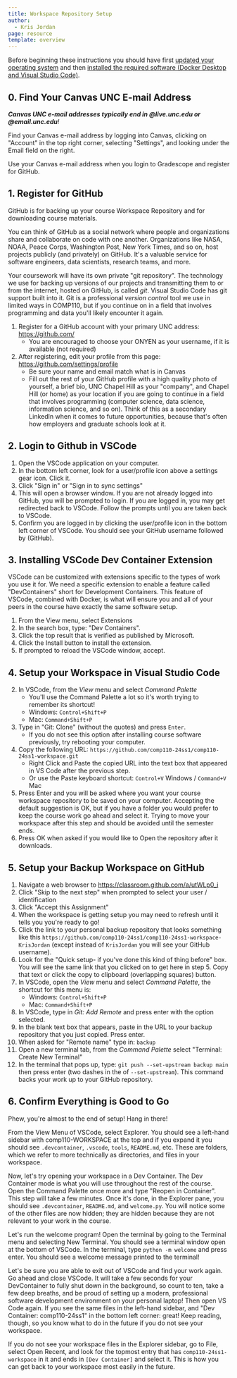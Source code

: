 ```yaml
---
title: Workspace Repository Setup
author:
  - Kris Jordan
page: resource
template: overview
---
```


Before beginning these instructions you should have first [updated your operating system](/resources/setup/os-update.html) and then [installed the required software (Docker Desktop and Visual Studio Code)](/resources/setup/software.html).

## 0. Find Your Canvas UNC E-mail Address

_**Canvas UNC e-mail addresses typically end in @live.unc.edu or @email.unc.edu**!_

Find your Canvas e-mail address by logging into Canvas, clicking on "Account" in the top right corner, selecting "Settings", and looking under the Email field on the right.

Use your Canvas e-mail address when you login to Gradescope and register for GitHub.

## 1. Register for GitHub

GitHub is for backing up your course Workspace Repository and for downloading course materials.

You can think of GitHub as a social network where people and organizations share and collaborate on code with one another. Organizations like NASA, NOAA, Peace Corps, Washington Post, New York Times, and so on, host projects publicly (and privately) on GitHub. It's a valuable service for software engineers, data scientists, research teams, and more.

Your coursework will have its own private "git repository". The technology we use for backing up versions of our projects and transmitting them to or from the internet, hosted on GitHub, is called _git_. Visual Studio Code has git support built into it. Git is a professional _version control_ tool we use in limited ways in COMP110, but if you continue on in a field that involves programming and data you'll likely encounter it again.

1. Register for a GitHub account with your primary UNC address: <a href="https://github.com/" target="_blank">https://github.com/</a>
   - You are encouraged to choose your ONYEN as your username, if it is available (not required)
2. After registering, edit your profile from this page: <a href="https://github.com/settings/profile" target="_blank">https://github.com/settings/profile</a>
   - Be sure your name and email match what is in Canvas
   - Fill out the rest of your GitHub profile with a high quality photo of yourself, a brief bio, UNC Chapel Hill as your "company", and Chapel Hill (or home) as your location if you are going to continue in a field that involves programming (computer science, data science, information science, and so on). Think of this as a secondary LinkedIn when it comes to future opportunities, because that's often how employers and graduate schools look at it.

## 2. Login to Github in VSCode

1. Open the VSCode application on your computer.
2. In the bottom left corner, look for a user/profile icon above a settings gear icon. Click it.
3. Click "Sign in" or "Sign in to sync settings"
4. This will open a browser window. If you are not already logged into GitHub, you will be prompted to login. If you are logged in, you may get redirected back to VSCode. Follow the prompts until you are taken back to VSCode.
5. Confirm you are logged in by clicking the user/profile icon in the bottom left corner of VSCode. You should see your GitHub username followed by (GitHub).

## 3. Installing VSCode Dev Container Extension

VSCode can be customized with extensions specific to the types of work you use it for. We need a specific extension to enable a feature called "DevContainers" short for Development Containers. This feature of VSCode, combined with Docker, is what will ensure you and all of your peers in the course have exactly the same software setup.

1. From the View menu, select Extensions
2. In the search box, type: "Dev Containers".
3. Click the top result that is verified as published by Microsoft.
4. Click the Install button to install the extension.
5. If prompted to reload the VSCode window, accept.

## 4. Setup your Workspace in Visual Studio Code

2. In VSCode, from the _View_ menu and select _Command Palette_
   - You'll use the Command Palette a lot so it's worth trying to remember its shortcut!
   - Windows: `Control+Shift+P`
   - Mac: `Command+Shift+P`
3. Type in "Git: Clone" (without the quotes) and press `Enter`.
   - If you do not see this option after installing course software previously, try rebooting your computer.
4. Copy the following URL: `https://github.com/comp110-24ss1/comp110-24ss1-workspace.git`
   - Right Click and Paste the copied URL into the text box that appeared in VS Code after the previous step.
   - Or use the Paste keyboard shortcut: `Control+V` Windows / `Command+V` Mac
5. Press Enter and you will be asked where you want your course workspace repository to be saved on your computer. Accepting the default suggestion is OK, but if you have a folder you would prefer to keep the course work go ahead and select it. Trying to move your workspace after this step and should be avoided until the semester ends.
6. Press OK when asked if you would like to Open the repository after it downloads.

## 5. Setup your Backup Workspace on GitHub

1. Navigate a web browser to <a href="https://classroom.github.com/a/2wmd5wZ1" target="_blank">https://classroom.github.com/a/utWLp0_i</a>
2. Click "Skip to the next step" when prompted to select your user / identification
3. Click "Accept this Assignment"
4. When the workspace is getting setup you may need to refresh until it tells you you're ready to go!
5. Click the link to your personal backup repository that looks something like this `https://github.com/comp110-24ss1/comp110-24ss1-workspace-KrisJordan` (except instead of `KrisJordan` you will see your GitHub username).
6. Look for the "Quick setup- if you've done this kind of thing before" box. You will see the same link that you clicked on to get here in step 5. Copy that text or click the copy to clipboard (overlapping squares) button.
7. In VSCode, open the _View_ menu and select _Command Palette_, the shortcut for this menu is:
   - Windows: `Control+Shift+P`
   - Mac: `Command+Shift+P`
8. In VSCode, type in _Git: Add Remote_ and press enter with the option selected.
9. In the blank text box that appears, paste in the URL to your backup repository that you just copied. Press enter.
10. When asked for "Remote name" type in: `backup`
11. Open a new terminal tab, from the _Command Palette_ select "Terminal: Create New Terminal"
11. In the terminal that pops up, type: `git push --set-upstream backup main` then press enter (two dashes in the of `--set-upstream`). This command backs your work up to your GitHub repository.

## 6. Confirm Everything is Good to Go

Phew, you're almost to the end of setup! Hang in there!

From the View Menu of VSCode, select Explorer. You should see a left-hand sidebar with comp110-WORKSPACE at the top and if you expand it you should see `.devcontainer`,  `.vscode`, `tools`, `README.md`, etc. These are folders, which we refer to more technically as directories, and files in your workspace.

Now, let's try opening your workspace in a Dev Container. The Dev Container mode is what you will use throughout the rest of the course. Open the Command Palette once more and type "Reopen in Container". This step will take a few minutes. Once it's done, in the Explorer pane, you should see `.devcontainer`, `README.md`, and `welcome.py`. You will notice some of the other files are now hidden; they are hidden because they are not relevant to your work in the course.

Let's run the welcome program! Open the terminal by going to the Terminal menu and selecting New Terminal. You should see a terminal window open at the bottom of VSCode. In the terminal, type `python -m welcome` and press enter. You should see a welcome message printed to the terminal!

Let's be sure you are able to exit out of VSCode and find your work again. Go ahead and close VSCode. It will take a few seconds for your DevContainer to fully shut down in the background, so count to ten, take a few deep breaths, and be proud of setting up a modern, professional software development environment on your personal laptop! Then open VS Code again. If you see the same files in the left-hand sidebar, and "Dev Container: comp110-24ss1" in the bottom left corner: great! Keep reading, though, so you know what to do in the future if you do not see your workspace.

If you do not see your workspace files in the Explorer sidebar, go to File, select Open Recent, and look for the topmost entry that has `comp110-24ss1-workspace` in it and ends in `[Dev Container]` and select it. This is how you can get back to your workspace most easily in the future.